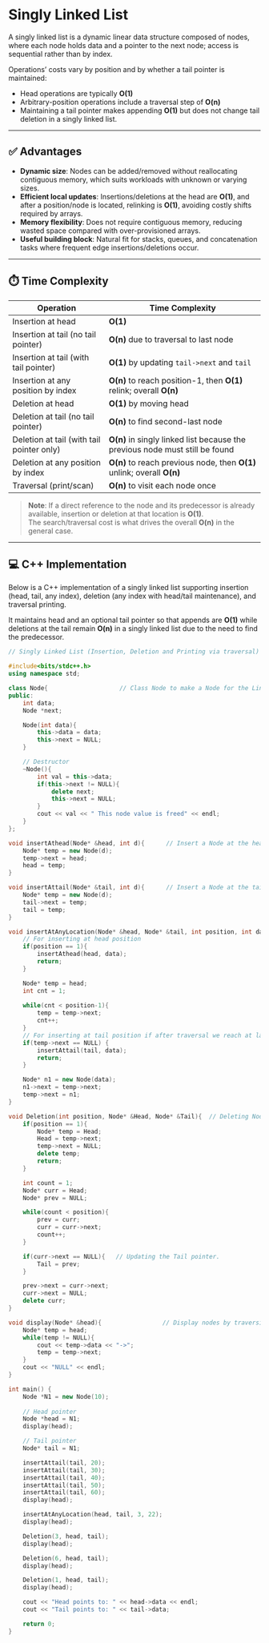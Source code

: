 # Singly Linked List

A singly linked list is a dynamic linear data structure composed of nodes, where each node holds data and a pointer to the next node; access is sequential rather than by index.  

Operations’ costs vary by position and by whether a tail pointer is maintained:  
- Head operations are typically **O(1)**  
- Arbitrary-position operations include a traversal step of **O(n)**  
- Maintaining a tail pointer makes appending **O(1)** but does not change tail deletion in a singly linked list.  

---

## ✅ Advantages

- **Dynamic size**: Nodes can be added/removed without reallocating contiguous memory, which suits workloads with unknown or varying sizes.  
- **Efficient local updates**: Insertions/deletions at the head are **O(1)**, and after a position/node is located, relinking is **O(1)**, avoiding costly shifts required by arrays.  
- **Memory flexibility**: Does not require contiguous memory, reducing wasted space compared with over-provisioned arrays.  
- **Useful building block**: Natural fit for stacks, queues, and concatenation tasks where frequent edge insertions/deletions occur.  

---

## ⏱️ Time Complexity

| Operation | Time Complexity |
|-----------|-----------------|
| Insertion at head | **O(1)** |
| Insertion at tail (no tail pointer) | **O(n)** due to traversal to last node |
| Insertion at tail (with tail pointer) | **O(1)** by updating `tail->next` and `tail` |
| Insertion at any position by index | **O(n)** to reach position-1, then **O(1)** relink; overall **O(n)** |
| Deletion at head | **O(1)** by moving head |
| Deletion at tail (no tail pointer) | **O(n)** to find second-last node |
| Deletion at tail (with tail pointer only) | **O(n)** in singly linked list because the previous node must still be found |
| Deletion at any position by index | **O(n)** to reach previous node, then **O(1)** unlink; overall **O(n)** |
| Traversal (print/scan) | **O(n)** to visit each node once |

> **Note**: If a direct reference to the node and its predecessor is already available, insertion or deletion at that location is **O(1)**.  
The search/traversal cost is what drives the overall **O(n)** in the general case.  

---

## 💻 C++ Implementation

Below is a C++ implementation of a singly linked list supporting insertion (head, tail, any index), deletion (any index with head/tail maintenance), and traversal printing.  

It maintains head and an optional tail pointer so that appends are **O(1)** while deletions at the tail remain **O(n)** in a singly linked list due to the need to find the predecessor.  

```cpp
// Singly Linked List (Insertion, Deletion and Printing via traversal)

#include<bits/stdc++.h>
using namespace std;

class Node{                    // Class Node to make a Node for the Linked list.
public:
    int data;
    Node *next;

    Node(int data){
        this->data = data;
        this->next = NULL;
    }

    // Destructor
    ~Node(){
        int val = this->data;
        if(this->next != NULL){
            delete next;
            this->next = NULL;
        }
        cout << val << " This node value is freed" << endl;
    }
};

void insertAthead(Node* &head, int d){      // Insert a Node at the head
    Node* temp = new Node(d);
    temp->next = head;
    head = temp;
}

void insertAttail(Node* &tail, int d){      // Insert a Node at the tail (requires tail pointer)
    Node* temp = new Node(d);
    tail->next = temp;
    tail = temp;
}

void insertAtAnyLocation(Node* &head, Node* &tail, int position, int data){
    // For inserting at head position
    if(position == 1){
        insertAthead(head, data);
        return;
    }

    Node* temp = head;
    int cnt = 1;
    
    while(cnt < position-1){
        temp = temp->next;
        cnt++;
    }
    // For inserting at tail position if after traversal we reach at last position
    if(temp->next == NULL) {
        insertAttail(tail, data);
        return;
    }

    Node* n1 = new Node(data);
    n1->next = temp->next;
    temp->next = n1;
}

void Deletion(int position, Node* &Head, Node* &Tail){  // Deleting Node at any place.
    if(position == 1){
        Node* temp = Head;
        Head = temp->next;
        temp->next = NULL;
        delete temp;
        return;
    }

    int count = 1;
    Node* curr = Head;
    Node* prev = NULL;

    while(count < position){
        prev = curr;
        curr = curr->next;
        count++;
    }

    if(curr->next == NULL){   // Updating the Tail pointer.
        Tail = prev;
    }

    prev->next = curr->next;
    curr->next = NULL;
    delete curr;
}

void display(Node* &head){                 // Display nodes by traversing
    Node* temp = head;
    while(temp != NULL){
        cout << temp->data << "->";
        temp = temp->next;
    }
    cout << "NULL" << endl;
}

int main() {
    Node *N1 = new Node(10);
    
    // Head pointer
    Node *head = N1;
    display(head);

    // Tail pointer
    Node* tail = N1;

    insertAttail(tail, 20);
    insertAttail(tail, 30);
    insertAttail(tail, 40);
    insertAttail(tail, 50);
    insertAttail(tail, 60);
    display(head);

    insertAtAnyLocation(head, tail, 3, 22);
    display(head);

    Deletion(3, head, tail);
    display(head);

    Deletion(6, head, tail);
    display(head);

    Deletion(1, head, tail);
    display(head);

    cout << "Head points to: " << head->data << endl;
    cout << "Tail points to: " << tail->data;

    return 0;
}
